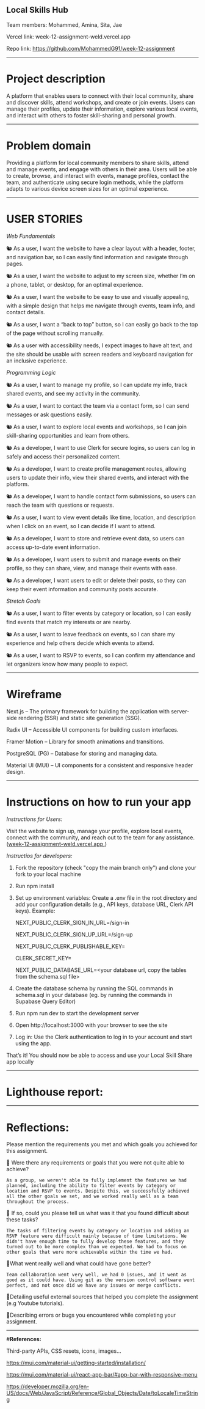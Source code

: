 ## **Local Skills Hub**

Team members: Mohammed, Amina, Sita, Jae

Vercel link: week-12-assignment-weld.vercel.app

Repo link: https://github.com/MohammedG91/week-12-assignment

---

# **Project description**

A platform that enables users to connect with their local community, share and discover skills, attend workshops, and create or join events. Users can manage their profiles, update their information, explore various local events, and interact with others to foster skill-sharing and personal growth.

---

# **Problem domain**

Providing a platform for local community members to share skills, attend and manage events, and engage with others in their area. Users will be able to create, browse, and interact with events, manage profiles, contact the team, and authenticate using secure login methods, while the platform adapts to various device screen sizes for an optimal experience.

---

# **USER STORIES**

_Web Fundamentals_

🐿️ As a user, I want the website to have a clear layout with a header, footer, and navigation bar, so I can easily find information and navigate through pages.

🐿️ As a user, I want the website to adjust to my screen size, whether I’m on a phone, tablet, or desktop, for an optimal experience.

🐿️ As a user, I want the website to be easy to use and visually appealing, with a simple design that helps me navigate through events, team info, and contact details.

🐿️ As a user, I want a “back to top” button, so I can easily go back to the top of the page without scrolling manually.

🐿️ As a user with accessibility needs, I expect images to have alt text, and the site should be usable with screen readers and keyboard navigation for an inclusive experience.

_Programming Logic_

🐿️ As a user, I want to manage my profile, so I can update my info, track shared events, and see my activity in the community.

🐿️ As a user, I want to contact the team via a contact form, so I can send messages or ask questions easily.

🐿️ As a user, I want to explore local events and workshops, so I can join skill-sharing opportunities and learn from others.

🐿️ As a developer, I want to use Clerk for secure logins, so users can log in safely and access their personalized content.

🐿️ As a developer, I want to create profile management routes, allowing users to update their info, view their shared events, and interact with the platform.

🐿️ As a developer, I want to handle contact form submissions, so users can reach the team with questions or requests.

🐿️ As a user, I want to view event details like time, location, and description when I click on an event, so I can decide if I want to attend.

🐿️ As a developer, I want to store and retrieve event data, so users can access up-to-date event information.

🐿️ As a developer, I want users to submit and manage events on their profile, so they can share, view, and manage their events with ease.

🐿️ As a developer, I want users to edit or delete their posts, so they can keep their event information and community posts accurate.

_Stretch Goals_

🐿️ As a user, I want to filter events by category or location, so I can easily find events that match my interests or are nearby.

🐿️ As a user, I want to leave feedback on events, so I can share my experience and help others decide which events to attend.

🐿️ As a user, I want to RSVP to events, so I can confirm my attendance and let organizers know how many people to expect.

---

# **Wireframe**

Next.js – The primary framework for building the application with server-side rendering (SSR) and static site generation (SSG).

Radix UI – Accessible UI components for building custom interfaces.

Framer Motion – Library for smooth animations and transitions.

PostgreSQL (PG) – Database for storing and managing data.

Material UI (MUI) – UI components for a consistent and responsive header design.

---

# **Instructions on how to run your app**

_Instructions for Users:_

Visit the website to sign up, manage your profile, explore local events, connect with the community, and reach out to the team for any assistance.
([week-12-assignment-weld.vercel.app.](https://week-12-assignment-weld.vercel.app/))

_Instructios for developers:_

1.  Fork the repository (check "copy the main branch only") and clone your fork to your local machine

2.  Run npm install

3.  Set up environment variables: Create a .env file in the root directory and add your configuration details (e.g., API keys, database URL, Clerk API keys). Example:

    NEXT_PUBLIC_CLERK_SIGN_IN_URL=/sign-in

    NEXT_PUBLIC_CLERK_SIGN_UP_URL=/sign-up

    NEXT_PUBLIC_CLERK_PUBLISHABLE_KEY=<your clerk key>

    CLERK_SECRET_KEY=<your clerk secret key>

    NEXT_PUBLIC_DATABASE_URL=<your database url, copy the tables from the schema.sql file>

4.  Create the database schema by running the SQL commands in schema.sql in your database (eg. by running the commands in Supabase Query Editor)

5.  Run npm run dev to start the development server

6.  Open http://localhost:3000 with your browser to see the site

7.  Log in: Use the Clerk authentication to log in to your account and start using the app.

That’s it! You should now be able to access and use your Local Skill Share app locally

---

# **Lighthouse report:**

---

# **Reflections:**

Please mention the requirements you met and which goals you achieved for this assignment.

🎯 Were there any requirements or goals that you were not quite able to achieve?

    As a group, we weren't able to fully implement the features we had planned, including the ability to filter events by category or location and RSVP to events. Despite this, we successfully achieved all the other goals we set, and we worked really well as a team throughout the process.

🎯 If so, could you please tell us what was it that you found difficult about these tasks?

    The tasks of filtering events by category or location and adding an RSVP feature were difficult mainly because of time limitations. We didn't have enough time to fully develop these features, and they turned out to be more complex than we expected. We had to focus on other goals that were more achievable within the time we had.

🎯What went really well and what could have gone better?

    Team collaboration went very well, we had 0 issues, and it went as good as it could have. Using git as the version control software went perfect, and not once did we have any issues or merge conflicts.

🎯Detailing useful external sources that helped you complete the assignment (e.g Youtube tutorials).

🎯Describing errors or bugs you encountered while completing your assignment.

---

#**References:**

Third-party APIs, CSS resets, icons, images...

https://mui.com/material-ui/getting-started/installation/

https://mui.com/material-ui/react-app-bar/#app-bar-with-responsive-menu

https://developer.mozilla.org/en-US/docs/Web/JavaScript/Reference/Global_Objects/Date/toLocaleTimeString
